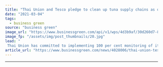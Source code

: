 ```yaml
---
title: "Thai Union and Tesco pledge to clean up tuna supply chains as demand surges"
date: "2021-03-04"
tags: 
  - business green
source: "business green"
image_url: "https://www.businessgreen.com/api/v1/wps/4d3b9af/30d260d7-8054-4ec0-b87f-2aa7deb609d5/2/iStock-1136011716-185x114.jpg"
image_fp: "/assets/img/post_thumbnails/20.jpg"
lead: "
 Thai Union has committed to implementing 100 per cent monitoring of its tuna supply chain by 2025, while Tesco pledged to make all its tuna MSC-certified by 2025 ..."
article_url: "https://www.businessgreen.com/news/4028006/thai-union-tesco-pledge-clean-tuna-supply-chains-demand-surges"
---
```


---
